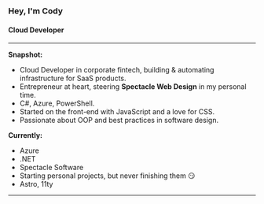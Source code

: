 ### Hey, I'm Cody

#### Cloud Developer

---

**Snapshot:**
- Cloud Developer in corporate fintech, building & automating infrastructure for SaaS products.
- Entrepreneur at heart, steering **Spectacle Web Design** in my personal time.
- C#, Azure, PowerShell.
- Started on the front-end with JavaScript and a love for CSS.
- Passionate about OOP and best practices in software design.

**Currently:**
- Azure
- .NET
- Spectacle Software
- Starting personal projects, but never finishing them 😏
- Astro, 11ty

---
